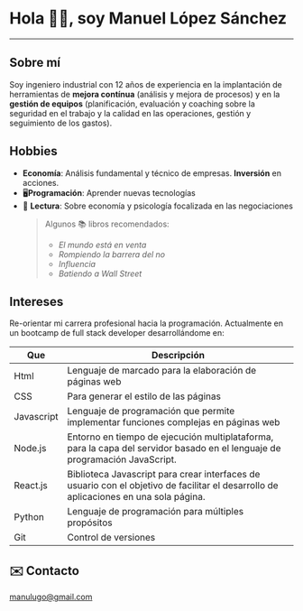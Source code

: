 # Hola 👋🏻, soy Manuel López Sánchez
***

## Sobre mí
Soy ingeniero industrial con 12 años de experiencia en la implantación de herramientas de **mejora contínua** (análisis y mejora de procesos) y en la **gestión de equipos** (planificación, evaluación y coaching sobre la seguridad en el trabajo y la calidad en las operaciones, gestión y seguimiento de los gastos).

## Hobbies
-  **Economía**: Análisis fundamental y técnico de empresas. **Inversión** en acciones.
-  🖥️**Programación**: Aprender nuevas tecnologías
-  📖 **Lectura**: Sobre economía y psicología focalizada en las negociaciones
    > Algunos 📚 libros recomendados:
    > - _El mundo está en venta_
    > - _Rompiendo la barrera del no_
    > - _Influencia_
    > -  _Batiendo a Wall Street_


## Intereses
Re-orientar mi carrera profesional hacia la programación. Actualmente en un bootcamp de full stack developer desarrollándome en: 

| Que | Descripción |
| --- | --- |
| Html | Lenguaje de marcado para la elaboración de páginas web |
| CSS | Para generar el estilo de las páginas |
| Javascript | Lenguaje de programación que permite implementar funciones complejas en páginas web  |
| Node.js |  Entorno en tiempo de ejecución multiplataforma, para la capa del servidor basado en el lenguaje de programación JavaScript. |
| React.js | Biblioteca Javascript para crear interfaces de usuario con el objetivo de facilitar el desarrollo de aplicaciones en una sola página. |
| Python | Lenguaje de programación para múltiples propósitos |
| Git | Control de versiones |


## ✉️ Contacto
manulugo@gmail.com
